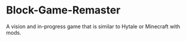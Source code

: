 # Block-Game-Remaster
A vision and in-progress game that is similar to Hytale or Minecraft with mods.
